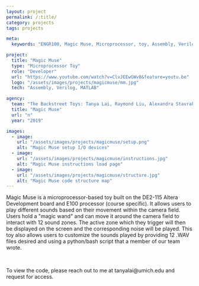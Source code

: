 ```yaml
---
layout: project
permalink: /:title/
category: projects
tags: projects

meta:
  keywords: "ENGR100, Magic Muse, Microprocessor, toy, Assembly, Verilog"

project:
  title: "Magic Muse"
  type: "Microprocessor Toy"
  role: "Developer"
  url: "https://www.youtube.com/watch?v=ClvJEEwGWv8&feature=youtu.be"
  logo: "/assets/images/projects/magicmuse/mm.jpg"
  tech: "Assembly, Verilog, MATLAB"

agency:
  team: "The Backstreet Toys: Tanya Lai, Raymond Liu, Alexandra Stavrakos, Anthony Zhu"
  title: "Magic Muse"
  url: "n"
  year: "2019"

images:
  - image:
    url: "/assets/images/projects/magicmuse/setup.png"
    alt: "Magic Muse setup I/O devices"
  - image:
    url: "/assets/images/projects/magicmuse/instructions.jpg"
    alt: "Magic Muse instructions load page"
  - image:
    url: "/assets/images/projects/magicmuse/structure.jpg"
    alt: "Magic Muse code structure map"
---
```

<p>Magic Muse is a microprocessor-based toy built on the DE2-115 Altera Development board and E100 processor (course specific). It allows users to play different sounds based on their movement within the camera field. Users hold a "magic wand" and can move it around the camera field to interact with 12 sound zones. The active zone which they trigger will then be displayed on the screen and the corresponding noise will be played. This toy also allows users to customize the sounds played by providing 12 .WAV files desired and using a python/bash script that a member of our team wrote.</p>
<br>
<p>To view the code, please reach out to me at tanyalai@umich.edu and request for access.</p>
